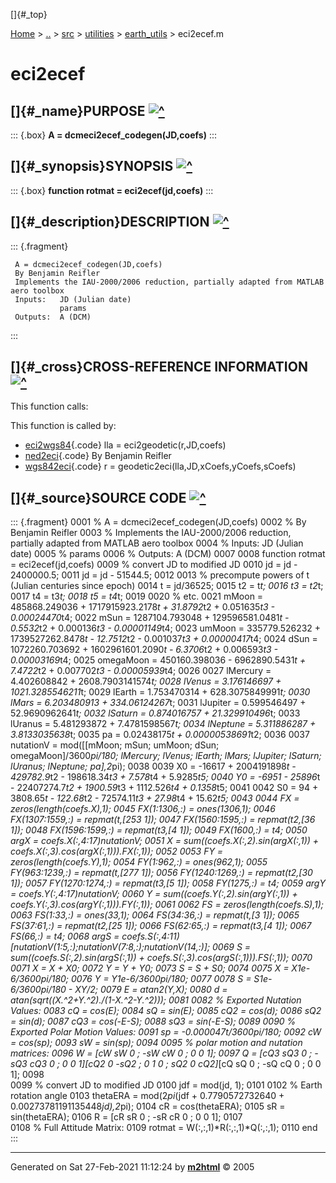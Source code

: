 []{#_top}

<div>

[Home](../../../../index.html) \> [..](#) \> [src](#) \> [utilities](#)
\> [earth_utils](index.html) \> eci2ecef.m

</div>

# eci2ecef

## []{#_name}PURPOSE [![\^](../../../../up.png)](#_top)

::: {.box}
**A = dcmeci2ecef_codegen(JD,coefs)**
:::

## []{#_synopsis}SYNOPSIS [![\^](../../../../up.png)](#_top)

::: {.box}
**function rotmat = eci2ecef(jd,coefs)**
:::

## []{#_description}DESCRIPTION [![\^](../../../../up.png)](#_top)

::: {.fragment}
``` {.comment}
 A = dcmeci2ecef_codegen(JD,coefs)
 By Benjamin Reifler
 Implements the IAU-2000/2006 reduction, partially adapted from MATLAB aero toolbox
 Inputs:   JD (Julian date)
           params
 Outputs:  A (DCM)
```
:::

## []{#_cross}CROSS-REFERENCE INFORMATION [![\^](../../../../up.png)](#_top)

This function calls:

This function is called by:

-   [eci2wgs84](eci2wgs84.html "function lla = eci2wgs84(r, eci2ecef)"){.code}
    lla = eci2geodetic(r,JD,coefs)
-   [ned2eci](ned2eci.html "function [v_eci] = ned2eci(v_ned, lat, lon, eci2ecef) %# codegen"){.code}
    By Benjamin Reifler
-   [wgs842eci](wgs842eci.html "function r = wgs842eci(lla, eci2ecef) %# codegen"){.code}
    r = geodetic2eci(lla,JD,xCoefs,yCoefs,sCoefs)

## []{#_source}SOURCE CODE [![\^](../../../../up.png)](#_top)

::: {.fragment}
    0001 % A = dcmeci2ecef_codegen(JD,coefs)
    0002 % By Benjamin Reifler
    0003 % Implements the IAU-2000/2006 reduction, partially adapted from MATLAB aero toolbox
    0004 % Inputs:   JD (Julian date)
    0005 %           params
    0006 % Outputs:  A (DCM)
    0007 
    0008 function rotmat = eci2ecef(jd,coefs)
    0009     % convert JD to modified JD
    0010     jd = jd - 2400000.5;
    0011     jd = jd - 51544.5;
    0012 
    0013     % precompute powers of t (Julian centuries since epoch)
    0014     t = jd/36525;
    0015     t2 = t*t;
    0016     t3 = t2*t;
    0017     t4 = t3*t;
    0018     t5 = t4*t;
    0019 
    0020     % etc.
    0021     mMoon = 485868.249036 + 1717915923.2178*t + 31.8792*t2 + 0.051635*t3 - 0.00024470*t4;
    0022     mSun = 1287104.793048 + 129596581.0481*t - 0.5532*t2 + 0.000136*t3 - 0.00001149*t4;
    0023     umMoon = 335779.526232 + 1739527262.8478*t - 12.7512*t2 - 0.001037*t3 + 0.00000417*t4;
    0024     dSun = 1072260.703692 + 1602961601.2090*t - 6.3706*t2 + 0.006593*t3 - 0.00003169*t4;
    0025     omegaMoon = 450160.398036 - 6962890.5431*t + 7.4722*t2 + 0.007702*t3 - 0.00005939*t4;
    0026 
    0027     lMercury = 4.402608842 + 2608.7903141574*t;
    0028     lVenus = 3.176146697 + 1021.3285546211*t;
    0029     lEarth = 1.753470314 + 628.3075849991*t;
    0030     lMars = 6.203480913 + 334.06124267*t;
    0031     lJupiter = 0.599546497 + 52.9690962641*t;
    0032     lSaturn = 0.874016757 + 21.329910496*t;
    0033     lUranus = 5.481293872 + 7.4781598567*t;
    0034     lNeptune = 5.311886287 + 3.8133035638*t;
    0035     pa = 0.02438175*t + 0.00000538691*t2;
    0036 
    0037     nutationV = mod([[mMoon; mSun; umMoon; dSun; omegaMoon]/3600*pi/180; lMercury; lVenus; lEarth; lMars; lJupiter; lSaturn; lUranus; lNeptune; pa],2*pi);
    0038 
    0039     X0 = -16617 + 2004191898*t - 429782.9*t2 - 198618.34*t3 + 7.578*t4 + 5.9285*t5;
    0040     Y0 = -6951 - 25896*t - 22407274.7*t2 + 1900.59*t3 + 1112.526*t4 + 0.1358*t5;
    0041 
    0042     S0 = 94 + 3808.65*t - 122.68*t2 - 72574.11*t3 + 27.98*t4 + 15.62*t5;
    0043 
    0044     FX = zeros(length(coefs.X),1);
    0045     FX(1:1306,:) = ones(1306,1);
    0046     FX(1307:1559,:) = repmat(t,[253 1]);
    0047     FX(1560:1595,:) = repmat(t2,[36 1]);
    0048     FX(1596:1599,:) = repmat(t3,[4 1]);
    0049     FX(1600,:) = t4;
    0050     argX = coefs.X(:,4:17)*nutationV;
    0051     X = sum((coefs.X(:,2).*sin(argX(:,1)) + coefs.X(:,3).*cos(argX(:,1))).*FX(:,1));
    0052 
    0053     FY = zeros(length(coefs.Y),1);
    0054     FY(1:962,:) = ones(962,1);
    0055     FY(963:1239,:) = repmat(t,[277 1]);
    0056     FY(1240:1269,:) = repmat(t2,[30 1]);
    0057     FY(1270:1274,:) = repmat(t3,[5 1]);
    0058     FY(1275,:) = t4;
    0059     argY = coefs.Y(:,4:17)*nutationV;
    0060     Y = sum((coefs.Y(:,2).*sin(argY(:,1)) + coefs.Y(:,3).*cos(argY(:,1))).*FY(:,1));
    0061 
    0062     FS = zeros(length(coefs.S),1);
    0063     FS(1:33,:) = ones(33,1);
    0064     FS(34:36,:) = repmat(t,[3 1]);
    0065     FS(37:61,:) = repmat(t2,[25 1]);
    0066     FS(62:65,:) = repmat(t3,[4 1]);
    0067     FS(66,:) = t4;
    0068     argS = coefs.S(:,4:11)*[nutationV(1:5,:);nutationV(7:8,:);nutationV(14,:)];
    0069     S = sum((coefs.S(:,2).*sin(argS(:,1)) + coefs.S(:,3).*cos(argS(:,1))).*FS(:,1));
    0070 
    0071     X = X + X0;
    0072     Y = Y + Y0;
    0073     S = S + S0;
    0074 
    0075     X = X*1e-6/3600*pi/180;
    0076     Y = Y*1e-6/3600*pi/180;
    0077 
    0078     S = S*1e-6/3600*pi/180 - X*Y/2;
    0079     E = atan2(Y,X);
    0080     d = atan(sqrt((X.^2+Y.^2)./(1-X.^2-Y.^2)));
    0081 
    0082     % Exported Nutation Values:
    0083     cQ  = cos(E);
    0084     sQ  = sin(E);
    0085     cQ2 = cos(d);
    0086     sQ2 = sin(d);
    0087     cQ3 = cos(-E-S);
    0088     sQ3 = sin(-E-S);
    0089 
    0090     % Exported Polar Motion Values:
    0091     sp = -0.000047*t/3600*pi/180;
    0092     cW = cos(sp);
    0093     sW = sin(sp);
    0094 
    0095     % polar motion and nutation matrices:
    0096     W = [cW sW 0 ; -sW cW 0 ; 0 0 1];
    0097     Q = [cQ3 sQ3 0 ; -sQ3 cQ3 0 ; 0 0 1]*[cQ2 0 -sQ2 ; 0 1 0 ; sQ2 0 cQ2]*[cQ sQ 0 ; -sQ cQ 0 ; 0 0 1];
    0098     
    0099     % convert JD to modified JD
    0100     jdf = mod(jd, 1);
    0101 
    0102     % Earth rotation angle
    0103     thetaERA = mod(2*pi*(jdf + 0.7790572732640 + 0.00273781191135448*jd),2*pi);
    0104     cR = cos(thetaERA);
    0105     sR = sin(thetaERA);
    0106     R = [cR sR 0 ; -sR cR 0 ; 0 0 1];
    0107     
    0108     % Full Attitude Matrix:
    0109     rotmat = W(:,:,1)*R(:,:,1)*Q(:,:,1);
    0110 end
:::

------------------------------------------------------------------------

Generated on Sat 27-Feb-2021 11:12:24 by
**[m2html](http://www.artefact.tk/software/matlab/m2html/ "Matlab Documentation in HTML")**
© 2005
